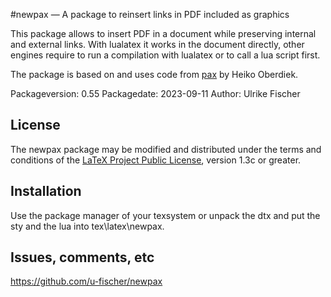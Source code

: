 #newpax — A package to reinsert links in PDF included as graphics

This package allows to insert PDF in a document while preserving
internal and external links. With lualatex it works in the document
directly, other engines require to run a compilation with lualatex or to call
a lua script first.

The package is based on and uses code from [pax](https://ctan.org/pkg/pax) by Heiko Oberdiek.

Packageversion: 0.55 
Packagedate: 2023-09-11 Author: Ulrike Fischer 

## License
The newpax package may be modified and distributed under the terms and conditions of the 
[LaTeX Project Public License](https://www.latex-project.org/lppl/), version 1.3c or greater.

## Installation

Use the package manager of your texsystem or
unpack the dtx and put the sty and the lua into tex\latex\newpax.


## Issues, comments, etc

https://github.com/u-fischer/newpax

